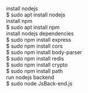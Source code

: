 install nodejs\
$ sudo apt install nodejs\
install npm\
$ sudo apt install npm\
install nodejs dependencies\
$ sudo npm install express\
$ sudo npm install cors\
$ sudo npm install body-parser\
$ sudo npm install redis\
$ sudo npm install crypto\
$ sudo npm install path\
run nodejs backend\
$ sudo node JsBack-end.js